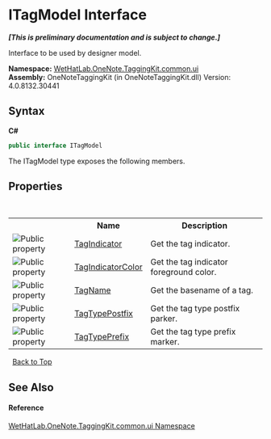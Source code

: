 # ITagModel Interface
 _**\[This is preliminary documentation and is subject to change.\]**_

Interface to be used by designer model.

**Namespace:**&nbsp;<a href="043a9407-ac38-b3ac-7348-a6090af495ad.md">WetHatLab.OneNote.TaggingKit.common.ui</a><br />**Assembly:**&nbsp;OneNoteTaggingKit (in OneNoteTaggingKit.dll) Version: 4.0.8132.30441

## Syntax

**C#**<br />
``` C#
public interface ITagModel
```

The ITagModel type exposes the following members.


## Properties
&nbsp;<table><tr><th></th><th>Name</th><th>Description</th></tr><tr><td>![Public property](media/pubproperty.gif "Public property")</td><td><a href="2a4be423-0501-a838-c706-aa306af2558e.md">TagIndicator</a></td><td>
Get the tag indicator.</td></tr><tr><td>![Public property](media/pubproperty.gif "Public property")</td><td><a href="157f37c9-6f4f-8762-2584-7fced7fae8ed.md">TagIndicatorColor</a></td><td>
Get the tag indicator foreground color.</td></tr><tr><td>![Public property](media/pubproperty.gif "Public property")</td><td><a href="536fe0d9-120e-df66-2111-09389964302c.md">TagName</a></td><td>
Get the basename of a tag.</td></tr><tr><td>![Public property](media/pubproperty.gif "Public property")</td><td><a href="823afaf1-5ef5-7ad3-84da-5ab6bde0348c.md">TagTypePostfix</a></td><td>
Get the tag type postfix parker.</td></tr><tr><td>![Public property](media/pubproperty.gif "Public property")</td><td><a href="ebe88a94-0443-0005-a461-d4db5cf78188.md">TagTypePrefix</a></td><td>
Get the tag type prefix marker.</td></tr></table>&nbsp;
<a href="#itagmodel-interface">Back to Top</a>

## See Also


#### Reference
<a href="043a9407-ac38-b3ac-7348-a6090af495ad.md">WetHatLab.OneNote.TaggingKit.common.ui Namespace</a><br />